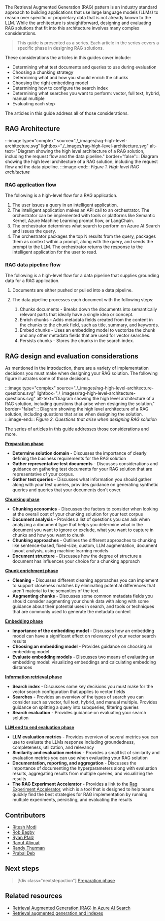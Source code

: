 The Retrieval Augmented Generation (RAG) pattern is an industry standard approach to building applications that use large language models (LLMs) to reason over specific or proprietary data that is not already known to the LLM. While the architecture is straightforward, designing and evaluating RAG solutions that fit into this architecture involves many complex considerations.

> This guide is presented as a series. Each article in the series covers a specific phase in designing RAG solutions.

These considerations the articles in this guides cover include:

* Determining what test documents and queries to use during evaluation
* Choosing a chunking strategy
* Determining what and how you should enrich the chunks
* Choosing the right embedding model
* Determining how to configure the search index
* Determining what searches you want to perform: vector, full text, hybrid, manual multiple
* Evaluating each step

The articles in this guide address all of those considerations.

## RAG Architecture

:::image type="complex" source="./_images/rag-high-level-architecture.svg" lightbox="./_images/rag-high-level-architecture.svg" alt-text="Diagram showing the high level architecture of a RAG solution, including the request flow and the data pipeline." border="false":::
   Diagram showing the high level architecture of a RAG solution, including the request flow and the data pipeline.
:::image-end:::
*Figure 1. High level RAG architecture*

### RAG application flow

The following is a high-level flow for a RAG application.

1. The user issues a query in an intelligent application.
2. The intelligent application makes an API call to an orchestrator. The orchestrator can be implemented with tools or platforms like Semantic Kernel, Azure Machine Learning prompt flow, or LangChain.
3. The orchestrator determines what search to perform on Azure AI Search and issues the query.
4. The orchestrator packages the top N results from the query, packages them as context within a prompt, along with the query, and sends the prompt to the LLM. The orchestrator returns the response to the intelligent application for the user to read.

### RAG data pipeline flow

The following is a high-level flow for a data pipeline that supplies grounding data for a RAG application.

1. Documents are either pushed or pulled into a data pipeline.
2. The data pipeline processes each document with the following steps:

    1. Chunks documents - Breaks down the documents into semantically relevant parts that ideally have a single idea or concept.
    1. Enrich chunks - Adds metadata fields created from the content in the chunks to the chunk field, such as title, summary, and keywords.
    1. Embed chunks - Uses an embedding model to vectorize the chunk and any other metadata fields that are used for vector searches.
    1. Persists chunks - Stores the chunks in the search index.

## RAG design and evaluation considerations

As mentioned in the introduction, there are a variety of implementation decisions you must make when designing your RAG solution. The following figure illustrates some of those decisions.

:::image type="complex" source="./_images/rag-high-level-architecture-questions.svg" lightbox="./_images/rag-high-level-architecture-questions.svg" alt-text="Diagram showing the high level architecture of a RAG solution, including questions that arise when designing the solution." border="false":::
   Diagram showing the high level architecture of a RAG solution, including questions that arise when designing the solution.
:::image-end:::
*Figure 2. Questions that arise when designing RAG solution*

The series of articles in this guide addresses those considerations and more.

**[Preparation phase](./rag-preparation-phase.yml)**

* **Determine solution domain** - Discusses the importance of clearly defining the business requirements for the RAG solution
* **Gather representative test documents** - Discusses considerations and guidance on gathering test documents for your RAG solution that are representative of your corpus.
* **Gather test queries** - Discusses what information you should gather along with your test queries, provides guidance on generating synthetic queries and queries that your documents don't cover.

**[Chunking phase](./rag-chunking-phase.yml)**

* **Chunking economics** - Discusses the factors to consider when looking at the overall cost of your chunking solution for your text corpus
* **Document analysis** - Provides a list of questions you can ask when analyzing a document type that helps you determine what in the document you want to ignore or exclude, what you want to capture in chunks and how you want to chunk
* **Chunking approaches** - Outlines the different approaches to chunking like sentence-based, fixed-size, custom, LLM augmentation, document layout analysis, using machine learning models
* **Document structure** - Discusses how the degree of structure a document has influences your choice for a chunking approach

**[Chunk enrichment phase](./rag-enrichment-phase.yml)**

* **Cleaning** - Discusses different cleaning approaches you can implement to support closeness matches by eliminating potential differences that aren't material to the semantics of the text
* **Augmenting chunks** - Discusses some common metadata fields you should consider augmenting your chunk data with along with some guidance about their potential uses in search, and tools or techniques that are commonly used to generate the metadata content

**[Embedding phase](./rag-generating-embeddings.yml)**

* **Importance of the embedding model** - Discusses how an embedding model can have a significant effect on relevancy of your vector search results
* **Choosing an embedding model** - Provides guidance on choosing an embedding model
* **Evaluate embedding models** - Discusses two means of evaluating an embedding model: visualizing embeddings and calculating embedding distances

**[Information retrieval phase](./rag-information-retrieval.yml)**

* **Search index** - Discusses some key decisions you must make for the vector search configuration that applies to vector fields
* **Searches** - Provides an overview of the types of search you can consider such as vector, full text, hybrid, and manual multiple. Provides guidance on splitting a query into subqueries, filtering queries
* **Search evaluation** - Provides guidance on evaluating your search solution

**[LLM end to end evaluation phase](./rag-llm-evaluation-phase.yml)**

* **LLM evaluation metrics** - Provides overview of several metrics you can use to evaluate the LLMs response including groundedness, completeness, utilization, and relevancy
* **Similarity and evaluation metrics** - Provides a small list of similarity and evaluation metrics you can use when evaluating your RAG solution
* **Documentation, reporting, and aggregation** - Discusses the importance of documenting the hyperparameters along with evaluation results, aggregating results from multiple queries, and visualizing the results
* **The RAG Experiment Accelerator** - Provides a link to the [Rag Experiment Accelerator](https://github.com/microsoft/rag-experiment-accelerator), which is a tool that is designed to help teams quickly find the best strategies for RAG implementation by running multiple experiments, persisting, and evaluating the results

## Contributors

* [Ritesh Modi](https://www.linkedin.com/in/ritesh-modi/)
* [Rob Bagby](https://www.linkedin.com/in/robbagby/)
* [Ryan Pfalz](https://www.linkedin.com/in/ryanpfalz/)
* [Raouf Aliouat](https://www.linkedin.com/in/raouf-aliouat/)
* [Randy Thurman](https://www.linkedin.com/in/randy-thurman-2917549/)
* [Prabal Deb](https://www.linkedin.com/in/prabaldeb/)

## Next steps

> [!div class="nextstepaction"]
> [Preparation phase](./rag-preparation-phase.yml)

## Related resources

* [Retrieval Augmented Generation (RAG) in Azure AI Search](/azure/search/retrieval-augmented-generation-overview)
* [Retrieval augmented generation and indexes](/azure/ai-studio/concepts/retrieval-augmented-generation)
